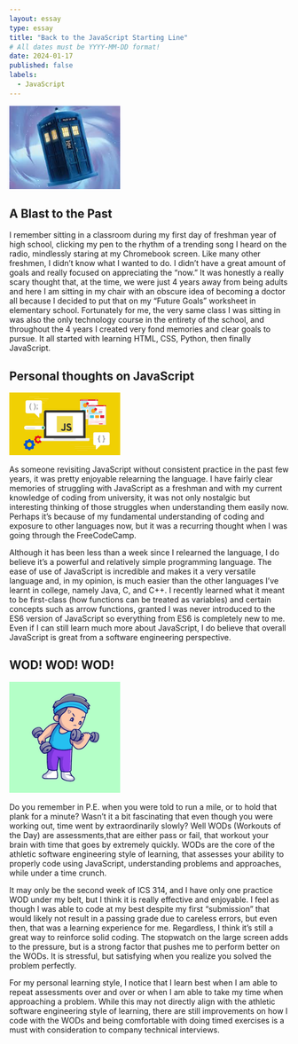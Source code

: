 ```yaml
---
layout: essay
type: essay
title: "Back to the JavaScript Starting Line"
# All dates must be YYYY-MM-DD format!
date: 2024-01-17
published: false
labels:
  - JavaScript
---
```


<img width="200px" class="rounded float-start pe-4" src="../img/javascriptimg3.jpeg">

## A Blast to the Past

I remember sitting in a classroom during my first day of freshman year of high school, clicking my pen to the rhythm of a trending song I heard on the radio, mindlessly staring at my Chromebook screen. Like many other freshmen, I didn’t know what I wanted to do. I didn’t have a great amount of goals and really focused on appreciating the “now.” It was honestly a really scary thought that, at the time, we were just 4 years away from being adults and here I am sitting in my chair with an obscure idea of becoming a doctor all because I decided to put that on my “Future Goals” worksheet in elementary school. Fortunately for me, the very same class I was sitting in was also the only technology course in the entirety of the school, and throughout the 4 years I created very fond memories and clear goals to pursue. It all started with learning HTML, CSS, Python, then finally JavaScript.

## Personal thoughts on JavaScript

<img width="200px" class="rounded float-start pe-4" src="../img/javascripticon.jpeg">

As someone revisiting JavaScript without consistent practice in the past few years, it was pretty enjoyable relearning the language. I have fairly clear memories of struggling with JavaScript as a freshman and with my current knowledge of coding from university, it was not only nostalgic but interesting thinking of those struggles when understanding them easily now. Perhaps it’s because of my fundamental understanding of coding and exposure to other languages now, but it was a recurring thought when I was going through the FreeCodeCamp. 

Although it has been less than a week since I relearned the language, I do believe it’s a powerful and relatively simple programming language. The ease of use of JavaScript is incredible and makes it a very versatile language and, in my opinion, is much easier than the other languages I’ve learnt in college, namely Java, C, and C++. I recently learned what it meant to be first-class (how functions can be treated as variables) and certain concepts such as arrow functions, granted I was never introduced to the ES6 version of JavaScript so everything from ES6 is completely new to me. Even if I can still learn much more about JavaScript, I do believe that overall JavaScript is great from a software engineering perspective.

## WOD! WOD! WOD!

<img width="200px" class="rounded float-start pe-4" src="../img/javascriptimg2.png">

Do you remember in P.E. when you were told to run a mile, or to hold that plank for a minute? Wasn’t it a bit fascinating that even though you were working out, time went by extraordinarily slowly? Well WODs (Workouts of the Day) are assessments,that are either pass or fail, that workout your brain with time that goes by extremely quickly. WODs are the core of the athletic software engineering style of learning, that assesses your ability to properly code using JavaScript, understanding problems and approaches, while under a time crunch. 

It may only be the second week of ICS 314, and I have only one practice WOD under my belt, but I think it is really effective and enjoyable. I feel as though I was able to code at my best despite my first “submission” that would likely not result in a passing grade due to careless errors, but even then, that was a learning experience for me. Regardless, I think it’s still a great way to reinforce solid coding. The stopwatch on the large screen adds to the pressure, but is a strong factor that pushes me to perform better on the WODs. It is stressful, but satisfying when you realize you solved the problem perfectly. 

For my personal learning style, I notice that I learn best when I am able to repeat assessments over and over or when I am able to take my time when approaching a problem. While this may not directly align with the athletic software engineering style of learning, there are still improvements on how I code with the WODs and being comfortable with doing timed exercises is a must with consideration to company technical interviews.
